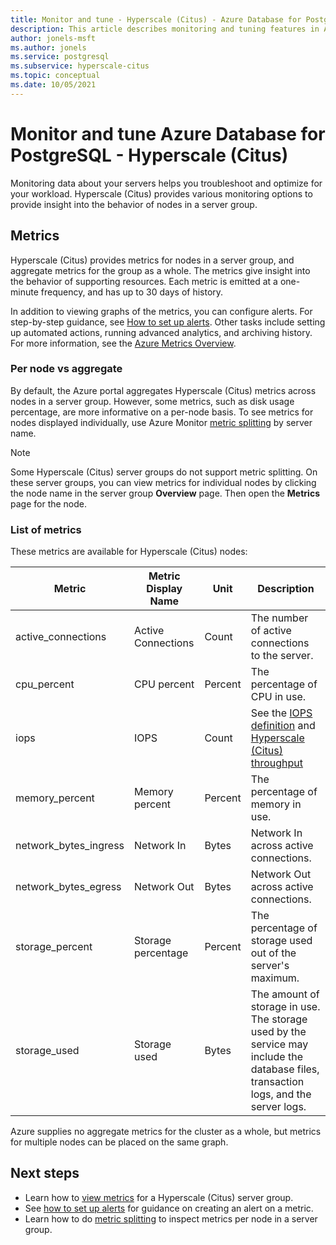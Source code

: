 ```yaml
---
title: Monitor and tune - Hyperscale (Citus) - Azure Database for PostgreSQL
description: This article describes monitoring and tuning features in Azure Database for PostgreSQL - Hyperscale (Citus)
author: jonels-msft
ms.author: jonels
ms.service: postgresql
ms.subservice: hyperscale-citus
ms.topic: conceptual
ms.date: 10/05/2021
---
```


# Monitor and tune Azure Database for PostgreSQL - Hyperscale (Citus)

Monitoring data about your servers helps you troubleshoot and optimize for your
workload. Hyperscale (Citus) provides various monitoring options to provide
insight into the behavior of nodes in a server group.

## Metrics

Hyperscale (Citus) provides metrics for nodes in a server group, and aggregate
metrics for the group as a whole. The metrics give insight into the behavior of
supporting resources. Each metric is emitted at a one-minute frequency, and has
up to 30 days of history.

In addition to viewing graphs of the metrics, you can configure alerts. For
step-by-step guidance, see [How to set up
alerts](howto-hyperscale-alert-on-metric.md).  Other tasks include setting up
automated actions, running advanced analytics, and archiving history. For more
information, see the [Azure Metrics
Overview](../azure-monitor/data-platform.md).

### Per node vs aggregate

By default, the Azure portal aggregates Hyperscale (Citus) metrics across nodes
in a server group. However, some metrics, such as disk usage percentage, are
more informative on a per-node basis. To see metrics for nodes displayed
individually, use Azure Monitor [metric
splitting](howto-hyperscale-monitoring.md#viewing-metrics-per-node) by server
name.

> [!NOTE]
>
> Some Hyperscale (Citus) server groups do not support metric splitting. On
> these server groups, you can view metrics for individual nodes by clicking
> the node name in the server group **Overview** page. Then open the
> **Metrics** page for the node.

### List of metrics

These metrics are available for Hyperscale (Citus) nodes:

|Metric|Metric Display Name|Unit|Description|
|---|---|---|---|
|active_connections|Active Connections|Count|The number of active connections to the server.|
|cpu_percent|CPU percent|Percent|The percentage of CPU in use.|
|iops|IOPS|Count|See the [IOPS definition](../virtual-machines/premium-storage-performance.md#iops) and [Hyperscale (Citus) throughput](concepts-hyperscale-configuration-options.md)|
|memory_percent|Memory percent|Percent|The percentage of memory in use.|
|network_bytes_ingress|Network In|Bytes|Network In across active connections.|
|network_bytes_egress|Network Out|Bytes|Network Out across active connections.|
|storage_percent|Storage percentage|Percent|The percentage of storage used out of the server's maximum.|
|storage_used|Storage used|Bytes|The amount of storage in use. The storage used by the service may include the database files, transaction logs, and the server logs.|

Azure supplies no aggregate metrics for the cluster as a whole, but metrics for
multiple nodes can be placed on the same graph.

## Next steps

- Learn how to [view metrics](howto-hyperscale-monitoring.md) for a
  Hyperscale (Citus) server group.
- See [how to set up alerts](howto-hyperscale-alert-on-metric.md) for guidance
  on creating an alert on a metric.
- Learn how to do [metric
  splitting](../azure-monitor/essentials/metrics-charts.md#metric-splitting) to
  inspect metrics per node in a server group.
